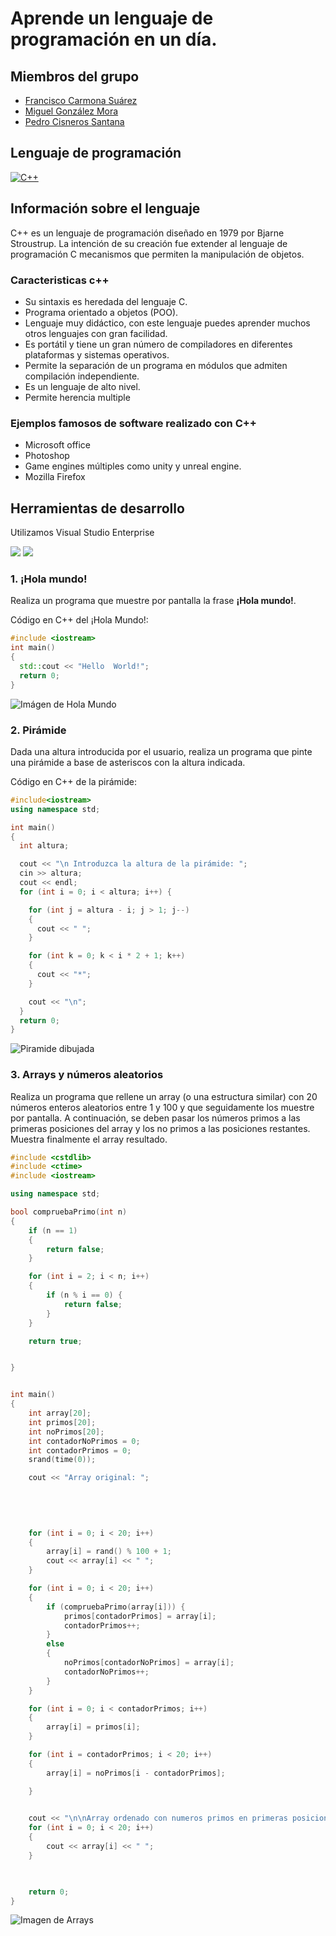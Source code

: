 # Aprende un lenguaje de programación en un día.

## Miembros del grupo

* [Francisco Carmona Suárez](https://github.com/Frankcs96)
* [Miguel González Mora](https://github.com/Miguelgm1693)
* [Pedro Cisneros Santana](https://github.com/PedroCisnerosSantana)

## Lenguaje de programación

<a href="https://es.wikipedia.org/wiki/C%2B%2B"> ![C++](https://github.com/Frankcs96/aprende-un-lenguaje-en-un-dia/blob/master/img/Logo.png)</a>


## Información sobre el lenguaje

<p>C++ es un lenguaje de programación diseñado en 1979 por Bjarne Stroustrup. La intención de su creación fue extender al lenguaje de programación C mecanismos que permiten la manipulación de objetos.</p>
<h3>Caracteristicas c++ </h3>
  <ul>
    <li>Su sintaxis es heredada del lenguaje C. </li>
    <li>Programa orientado a objetos (POO).</li>
    <li>Lenguaje muy didáctico, con este lenguaje puedes aprender muchos otros lenguajes con gran facilidad. </li>
    <li>Es portátil y tiene un gran número de compiladores en diferentes plataformas y sistemas operativos. </li>
    <li>Permite la separación de un programa en módulos que admiten compilación independiente. </li>
    <li>Es un lenguaje de alto nivel. </li>
    <li>Permite herencia multiple </li>
    
    
  </ul>
  
  <h3>Ejemplos famosos de software realizado con C++</h3>
  <ul>
    <li>Microsoft office</li>
    <li>Photoshop</li>
     <li>Game engines múltiples como unity y unreal engine.</li>
	<li>Mozilla Firefox</li>
	
	
  </ul>
	

## Herramientas de desarrollo

Utilizamos Visual Studio Enterprise

![](https://github.com/Frankcs96/aprende-un-lenguaje-en-un-dia/blob/master/img/logoVisual.png)
![](https://github.com/Frankcs96/aprende-un-lenguaje-en-un-dia/blob/master/img/logoCodeLite.png)

### 1. ¡Hola mundo!

Realiza un programa que muestre por pantalla la frase **¡Hola mundo!**.

Código en C++ del ¡Hola Mundo!: 

```C++
#include <iostream>
int main()
{
  std::cout << "Hello  World!";
  return 0;
}
```

![Imágen de Hola Mundo](https://github.com/Frankcs96/aprende-un-lenguaje-en-un-dia/blob/master/img/helloworld.png)


### 2. Pirámide

Dada una altura introducida por el usuario, realiza un programa que pinte una pirámide a base de asteriscos con la altura indicada.

Código en C++ de la pirámide: 

```C++
#include<iostream>
using namespace std;

int main()
{
  int altura;

  cout << "\n Introduzca la altura de la pirámide: ";
  cin >> altura;
  cout << endl;
  for (int i = 0; i < altura; i++) {

    for (int j = altura - i; j > 1; j--)
    {
      cout << " ";
    }

    for (int k = 0; k < i * 2 + 1; k++)
    {
      cout << "*";
    }

    cout << "\n";
  }
  return 0;
}
```

![Piramide dibujada](https://github.com/Frankcs96/aprende-un-lenguaje-en-un-dia/blob/master/img/piramide.png) 

### 3. Arrays y números aleatorios

Realiza un programa que rellene un array (o una estructura similar) con 20 números enteros aleatorios entre 1 y 100 y que seguidamente los muestre por pantalla. A continuación, se deben pasar los números primos a las primeras posiciones del array y los no primos a las posiciones restantes. Muestra finalmente el array resultado.

```C++
#include <cstdlib> 
#include <ctime> 
#include <iostream>

using namespace std;

bool compruebaPrimo(int n)
{
	if (n == 1)
	{
		return false;
	}

	for (int i = 2; i < n; i++)
	{
		if (n % i == 0) {
			return false;
		}
	}

	return true;


}


int main()
{
	int array[20];
	int primos[20];
	int noPrimos[20];
	int contadorNoPrimos = 0;
	int contadorPrimos = 0;
	srand(time(0));

	cout << "Array original: ";
	
		
	
	

	for (int i = 0; i < 20; i++)
	{
		array[i] = rand() % 100 + 1;
		cout << array[i] << " ";
	}

	for (int i = 0; i < 20; i++)
	{
		if (compruebaPrimo(array[i])) {
			primos[contadorPrimos] = array[i];
			contadorPrimos++;	
		}
		else
		{
			noPrimos[contadorNoPrimos] = array[i];
			contadorNoPrimos++;						
		}	
	}

	for (int i = 0; i < contadorPrimos; i++)
	{
		array[i] = primos[i];
	}

	for (int i = contadorPrimos; i < 20; i++)
	{
		array[i] = noPrimos[i - contadorPrimos];

	}

	
	cout << "\n\nArray ordenado con numeros primos en primeras posiciones: ";
	for (int i = 0; i < 20; i++)
	{
		cout << array[i] << " ";
	}


	
	return 0;
}

```

![Imagen de Arrays](https://github.com/Frankcs96/aprende-un-lenguaje-en-un-dia/blob/master/img/arrays.png)


